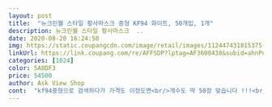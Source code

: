 ```yaml
---
layout: post 
title:  "뉴크린웰 스타일 황사마스크 중형 KF94 화이트, 50개입, 1개" 
description: 뉴크린웰 스타일 황사마스크  ..
date: 2020-08-20 16:24:50 
img: https://static.coupangcdn.com/image/retail/images/112447431815375-4d4fcf16-bef1-49fa-a9ca-98344eef5846.jpg 
linkUrl: https://link.coupang.com/re/AFFSDP?lptag=AF3600438&subid=ahnPublicAsk&pageKey=1706910669&itemId=2905032272&vendorItemId=70893969607&traceid=V0-113-e94dae3181a9a88f 
categories: [1024] 
color: 5A8DF3 
price: 54500 
author: Ask View Shop 
cont:  "kf94중형으로 검색하다가 가격도 이정도면<br/>개수도 딱 50장 맞습니다 !!!<br/>공적으로 아이가  KF80은 써봐서 어느정도 느낌은 알고 있어서 94는 뜯어보지는 않았어요.<br/>  뻣뻣한 느낌이였던걸로 기억해요.<br/><br/>귀끈이  불량 나온다는 평을 여기저기서 꽤 봤었는데 그렇다고 당장 쓰지도 않을걸 일일이 뜯어서 확인해볼 수도 없는 노릇이라 요행만 바라고 있는 중입니다.<br/><br/>로켓 배송으로 잘 받앗습니다 ^^<br/>마스크 품질에 이상 없고, 50개를 이 가격에 살 수있다는 게<br/>메리트인 것 같습니당ㅎㅎ<br/>박스도 찌그러지지않고 잘 왓네요<br/>사이즈가 작은 편이라 좀 아쉬워요<br/>아쉬운 건 중소형으로 봐야할 것 같아요.<br/><br/>아직은 소형을 쓰고있는 얼작 초5아들인데 중형이 은근 귀해서 그냥 미리 보이는김에 쟁여놓으려고 샀어요.<br/><br/>얼굴이 작아서 항상 끈조절사용하는데 좀 작은느낌.<br/>.<br/>?ㅠㅠ<br/>저는 80보다는 94를 안전상 더 선호해서 이걸로 샀구요.<br/><br/>착하고해서 구매햇습니다<br/>큰애 소형이 이젠 너무 꽉끼고 작아서<br/>" 
---
```

